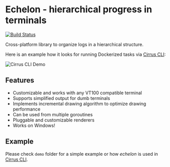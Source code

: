 # Echelon - hierarchical progress in terminals

[![Build Status](https://api.cirrus-ci.com/github/cirruslabs/echelon.svg)](https://cirrus-ci.com/github/cirruslabs/echelon)

Cross-platform library to organize logs in a hierarchical structure.

Here is an example how it looks for running Dockerized tasks via [Cirrus CLI](https://github.com/cirruslabs/cirrus-cli):

![Cirrus CLI Demo](images/cirrus-cli-demo.gif)

## Features

* Customizable and works with any VT100 compatible terminal
* Supports simplified output for dumb terminals
* Implements incremental drawing algorithm to optimize drawing performance
* Can be used from multiple goroutines
* Pluggable and customizable renderers
* Works on Windows!

## Example

Please check `demo` folder for a simple example or how *echelon* is used in [Cirrus CLI](https://github.com/cirruslabs/cirrus-cli).

